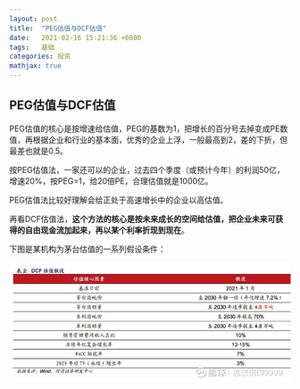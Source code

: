```yaml
---
layout: post
title:  "PEG估值与DCF估值"
date:   2021-02-16 15:21:36 +0800
tags:   基础
categories: 投资
mathjax: true
---
```


## PEG估值与DCF估值

PEG估值的核心是按增速给估值，PEG的基数为1，把增长的百分号去掉变成PE数值，再根据企业和行业的基本面，优秀的企业上浮，一般最高到2，差的下折，但最差也就是0.5。

按PEG估值法，一家还可以的企业，过去四个季度（或预计今年）的利润50亿，增速20%，按PEG=1，给20倍PE，合理估值就是1000亿。

PEG估值法比较好理解会给正处于高速增长中的企业以高估值。

再看DCF估值法，**这个方法的核心是按未来成长的空间给估值，把企业未来可获得的自由现金流加起来，再以某个利率折现到现在**。

下图是某机构为茅台估值的一系列假设条件：

![DCF估值假设](pic/51f033.jpg)

